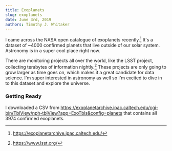 ```yaml
---
title: Exoplanets
slug: exoplanets
date: June 3rd, 2019
authors: Timothy J. Whitaker
---
```


I came across the NASA open catalogue of exoplanets recently.[^1] It's a dataset of ~4000 confirmed planets that live outside of our solar system. Astronomy is in a super cool place right now.

There are monitoring projects all over the world, like the LSST project, collecting terabytes of information nightly.[^2] These projects are only going to grow larger as time goes on, which makes it a great candidate for data science. I'm super interested in astronomy as well so I'm excited to dive in to this dataset and explore the universe.

### Getting Ready

I downloaded a CSV from <https://exoplanetarchive.ipac.caltech.edu/cgi-bin/TblView/nph-tblView?app=ExoTbls&config=planets> that contains all 3974 confirmed exoplanets.

[^1]: https://exoplanetarchive.ipac.caltech.edu/
[^2]: https://www.lsst.org/
